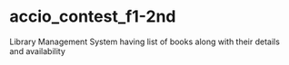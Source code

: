 # accio_contest_f1-2nd
Library Management System having list of books along with their details and availability
